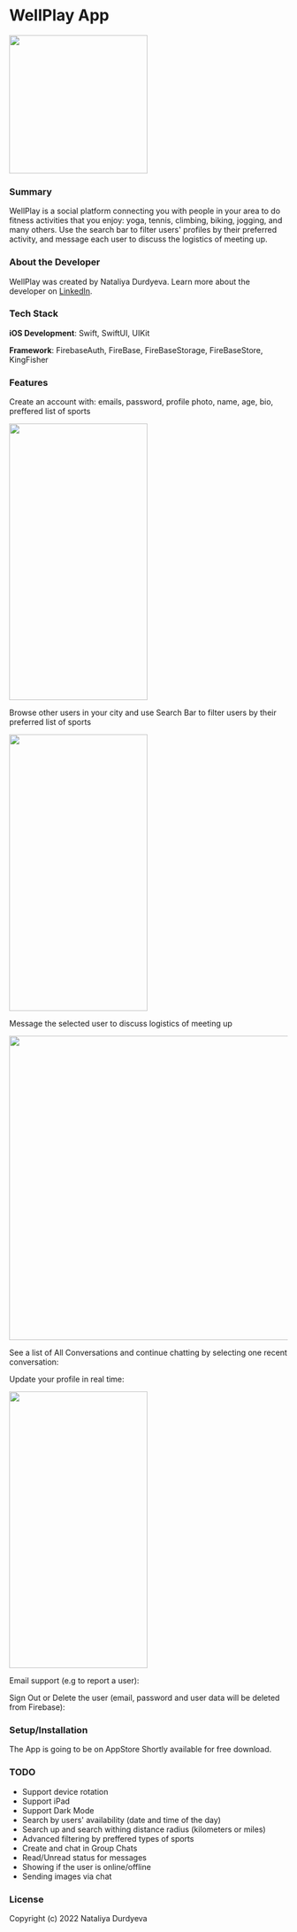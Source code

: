 # WellPlay App

<img src="https://user-images.githubusercontent.com/107269455/193426658-dee438f1-f29b-404c-8a72-eeb90b2c14c7.png" width="250" height="250">


### Summary

WellPlay is a social platform connecting you with people in your area to do fitness activities that you enjoy: yoga, tennis, climbing, biking, jogging, and many others. Use the search bar to filter users' profiles by their preferred activity, and message each user to discuss the logistics of meeting up.

### About the Developer

WellPlay was created by Nataliya Durdyeva. Learn more about the developer on [LinkedIn](https://www.linkedin.com/in/nataliya-durdyeva/).

### Tech Stack

**iOS Development**: Swift, SwiftUI, UIKit

**Framework**: FirebaseAuth, FireBase, FireBaseStorage, FireBaseStore, KingFisher

### Features

Create an account with: emails, password, profile photo, name, age, bio, preffered list of sports

<img src="https://user-images.githubusercontent.com/107269455/191105169-fa667615-7c8b-4bc9-9d3b-a8bb8b10e81a.gif" width="250" height="500">

Browse other users in your city and use Search Bar to filter users by their preferred list of sports

<img src="https://user-images.githubusercontent.com/107269455/191108200-de4a9f24-c667-41c8-8f01-631564aff7a4.gif" width="250" height="500">

Message the selected user to discuss logistics of meeting up

<img src="https://user-images.githubusercontent.com/107269455/191103525-2626e65c-177a-4553-a7a2-149fa9899838.gif" width="550" height="550">

See a list of All Conversations and continue chatting by selecting one recent conversation:

Update your profile in real time:

<img src="https://user-images.githubusercontent.com/107269455/193506188-48b1c54a-1a0b-4fb5-b3dd-f58f8381f119.gif" width="250" height="500">

Email support (e.g to report a user):



Sign Out or Delete the user (email, password and user data will be deleted from Firebase):



### Setup/Installation

The App is going to be on AppStore Shortly available for free download.

### TODO

- Support device rotation
- Support iPad
- Support Dark Mode
- Search by users' availability (date and time of the day)
- Search up and search withing distance radius (kilometers or miles)
- Advanced filtering by preffered types of sports
- Create and chat in Group Chats
- Read/Unread status for messages
- Showing if the user is online/offline
- Sending images via chat

### License

Copyright (c) 2022 Nataliya Durdyeva
